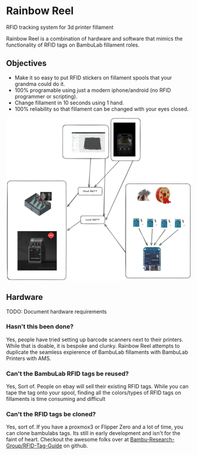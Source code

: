 # Rainbow Reel

RFID tracking system for 3d printer fillament


Rainbow Reel is a combination of hardware and software that mimics the functionality of RFID tags on BambuLab fillament roles. 

## Objectives

- Make it so easy to put RFID stickers on fillament spools that your grandma could do it. 
- 100% programable using just a modern iphone/android (no RFID programmer or scripting).
- Change fillament in 10 seconds using 1 hand. 
- 100% reliability so that fillament can be changed with your eyes closed. 


![](/images/RainbowReel.png)




## Hardware

TODO: Document hardware requirements




### Hasn't this been done? 

Yes, people have tried setting up barcode scanners next to their printers. While that is doable, it is bespoke and clunky. Rainbow Reel attempts to duplicate the seamless expierence of BambuLab fillaments with BambuLab Printers with AMS. 

### Can't the BambuLab RFID tags be reused? 

Yes, Sort of. People on ebay will sell their existing RFID tags. While you can tape the tag onto your spool, finding all the colors/types of RFID tags on fillaments is time consuming and difficult

### Can't the RFID tags be cloned? 

Yes, sort of. If you have a proxmox3 or Flipper Zero and a lot of time, you can clone bambulabs tags. Its still in early development and isn't for the faint of heart. Checkout the awesome folks over at [Bambu-Research-Group/RFID-Tag-Guide](https://github.com/Bambu-Research-Group/RFID-Tag-Guide) on github. 